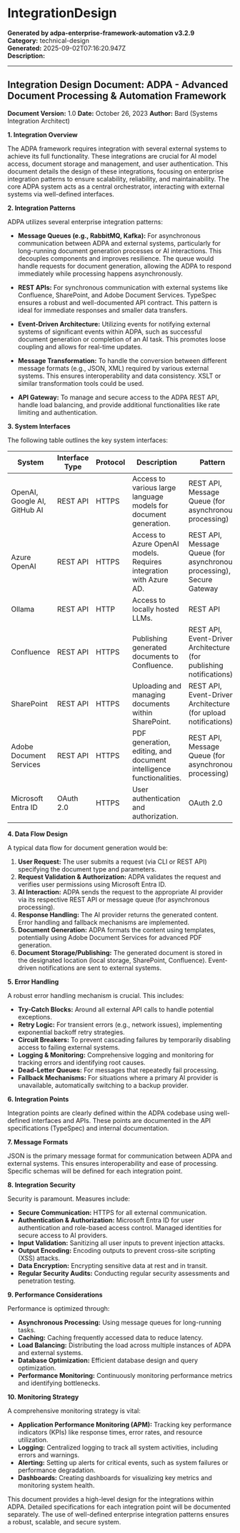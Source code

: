# IntegrationDesign

**Generated by adpa-enterprise-framework-automation v3.2.9**  
**Category:** technical-design  
**Generated:** 2025-09-02T07:16:20.947Z  
**Description:** 

---

## Integration Design Document: ADPA - Advanced Document Processing & Automation Framework

**Document Version:** 1.0
**Date:** October 26, 2023
**Author:** Bard (Systems Integration Architect)


**1. Integration Overview**

The ADPA framework requires integration with several external systems to achieve its full functionality.  These integrations are crucial for AI model access, document storage and management, and user authentication.  This document details the design of these integrations, focusing on enterprise integration patterns to ensure scalability, reliability, and maintainability.  The core ADPA system acts as a central orchestrator, interacting with external systems via well-defined interfaces.

**2. Integration Patterns**

ADPA utilizes several enterprise integration patterns:

* **Message Queues (e.g., RabbitMQ, Kafka):**  For asynchronous communication between ADPA and external systems, particularly for long-running document generation processes or AI interactions. This decouples components and improves resilience.  The queue would handle requests for document generation, allowing the ADPA to respond immediately while processing happens asynchronously.

* **REST APIs:**  For synchronous communication with external systems like Confluence, SharePoint, and Adobe Document Services.  TypeSpec ensures a robust and well-documented API contract.  This pattern is ideal for immediate responses and smaller data transfers.

* **Event-Driven Architecture:**  Utilizing events for notifying external systems of significant events within ADPA, such as successful document generation or completion of an AI task.  This promotes loose coupling and allows for real-time updates.

* **Message Transformation:**  To handle the conversion between different message formats (e.g., JSON, XML) required by various external systems.  This ensures interoperability and data consistency.  XSLT or similar transformation tools could be used.

* **API Gateway:**  To manage and secure access to the ADPA REST API, handle load balancing, and provide additional functionalities like rate limiting and authentication.


**3. System Interfaces**

The following table outlines the key system interfaces:

| System                     | Interface Type | Protocol      | Description                                                                  | Pattern             |
|-----------------------------|-----------------|----------------|------------------------------------------------------------------------------|----------------------|
| OpenAI, Google AI, GitHub AI | REST API         | HTTPS          | Access to various large language models for document generation.                | REST API, Message Queue (for asynchronous processing) |
| Azure OpenAI               | REST API         | HTTPS          | Access to Azure OpenAI models.  Requires integration with Azure AD.           | REST API, Message Queue (for asynchronous processing), Secure Gateway          |
| Ollama                      | REST API         | HTTP           | Access to locally hosted LLMs.                                                | REST API             |
| Confluence                  | REST API         | HTTPS          | Publishing generated documents to Confluence.                               | REST API, Event-Driven Architecture (for publishing notifications) |
| SharePoint                 | REST API         | HTTPS          | Uploading and managing documents within SharePoint.                           | REST API, Event-Driven Architecture (for upload notifications) |
| Adobe Document Services     | REST API         | HTTPS          | PDF generation, editing, and document intelligence functionalities.           | REST API, Message Queue (for asynchronous processing) |
| Microsoft Entra ID         | OAuth 2.0        | HTTPS          | User authentication and authorization.                                        | OAuth 2.0           |


**4. Data Flow Design**

A typical data flow for document generation would be:

1. **User Request:** The user submits a request (via CLI or REST API) specifying the document type and parameters.
2. **Request Validation & Authorization:** ADPA validates the request and verifies user permissions using Microsoft Entra ID.
3. **AI Interaction:** ADPA sends the request to the appropriate AI provider via its respective REST API or message queue (for asynchronous processing).
4. **Response Handling:**  The AI provider returns the generated content. Error handling and fallback mechanisms are implemented.
5. **Document Generation:** ADPA formats the content using templates, potentially using Adobe Document Services for advanced PDF generation.
6. **Document Storage/Publishing:** The generated document is stored in the designated location (local storage, SharePoint, Confluence).  Event-driven notifications are sent to external systems.


**5. Error Handling**

A robust error handling mechanism is crucial.  This includes:

* **Try-Catch Blocks:**  Around all external API calls to handle potential exceptions.
* **Retry Logic:**  For transient errors (e.g., network issues), implementing exponential backoff retry strategies.
* **Circuit Breakers:** To prevent cascading failures by temporarily disabling access to failing external systems.
* **Logging & Monitoring:**  Comprehensive logging and monitoring for tracking errors and identifying root causes.
* **Dead-Letter Queues:**  For messages that repeatedly fail processing.
* **Fallback Mechanisms:**  For situations where a primary AI provider is unavailable, automatically switching to a backup provider.


**6. Integration Points**

Integration points are clearly defined within the ADPA codebase using well-defined interfaces and APIs.  These points are documented in the API specifications (TypeSpec) and internal documentation.

**7. Message Formats**

JSON is the primary message format for communication between ADPA and external systems. This ensures interoperability and ease of processing.  Specific schemas will be defined for each integration point.

**8. Integration Security**

Security is paramount.  Measures include:

* **Secure Communication:**  HTTPS for all external communication.
* **Authentication & Authorization:**  Microsoft Entra ID for user authentication and role-based access control.  Managed identities for secure access to AI providers.
* **Input Validation:**  Sanitizing all user inputs to prevent injection attacks.
* **Output Encoding:**  Encoding outputs to prevent cross-site scripting (XSS) attacks.
* **Data Encryption:**  Encrypting sensitive data at rest and in transit.
* **Regular Security Audits:**  Conducting regular security assessments and penetration testing.


**9. Performance Considerations**

Performance is optimized through:

* **Asynchronous Processing:**  Using message queues for long-running tasks.
* **Caching:**  Caching frequently accessed data to reduce latency.
* **Load Balancing:**  Distributing the load across multiple instances of ADPA and external systems.
* **Database Optimization:**  Efficient database design and query optimization.
* **Performance Monitoring:**  Continuously monitoring performance metrics and identifying bottlenecks.


**10. Monitoring Strategy**

A comprehensive monitoring strategy is vital:

* **Application Performance Monitoring (APM):**  Tracking key performance indicators (KPIs) like response times, error rates, and resource utilization.
* **Logging:**  Centralized logging to track all system activities, including errors and warnings.
* **Alerting:**  Setting up alerts for critical events, such as system failures or performance degradation.
* **Dashboards:**  Creating dashboards for visualizing key metrics and monitoring system health.


This document provides a high-level design for the integrations within ADPA.  Detailed specifications for each integration point will be documented separately.  The use of well-defined enterprise integration patterns ensures a robust, scalable, and secure system.
